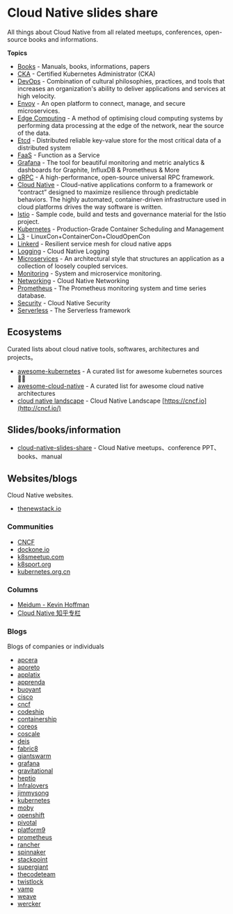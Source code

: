 # Cloud Native slides share

All things about Cloud Native from all related meetups, conferences, open-source books and informations.

**Topics**

- [Books](books) - Manuals, books, informations, papers
- [CKA](cka) -  Certified   Kubernetes   Administrator   (CKA)
- [DevOps](devops) -  Combination of cultural philosophies, practices, and tools that increases an organization's ability to deliver applications and services at high velocity.
- [Envoy](envoy) - An open platform to connect, manage, and secure microservices.
- [Edge Computing](edge-computing) -  A method of optimising cloud computing systems by performing data processing at the edge of the network, near the source of the data.
- [Etcd](etcd) - Distributed reliable key-value store for the most critical data of a distributed system
- [FaaS](faas) - Function as a Service
- [Grafana](grafana) - The tool for beautiful monitoring and metric analytics & dashboards for Graphite, InfluxDB & Prometheus & More
- [gRPC](grpc) -  A high-performance, open-source universal RPC framework. 
- [Cloud Native](cloud-native) -  Cloud-native applications conform to a framework or “contract” designed to maximize resilience through predictable behaviors. The highly automated, container-driven infrastructure used in cloud platforms drives the way software is written.
- [Istio](istio) - Sample code, build and tests and governance material for the Istio project.
- [Kubernetes](kubernetes) - Production-Grade Container Scheduling and Management
- [L3](l3) - LinuxCon+ContainerCon+CloudOpenCon
- [Linkerd](linkerd) - Resilient service mesh for cloud native apps
- [Logging](logging) - Cloud Native Logging
- [Microservices](microservices) -  An architectural style that structures an application as a collection of loosely coupled services.
- [Monitoring](monitoring) -  System and microservice monitoring.
- [Networking](networking) - Cloud Native Networking
- [Prometheus](prometheus) - The Prometheus monitoring system and time series database.
- [Security](security) - Cloud Native Security
- [Serverless](serverless) - The Serverless  framework


## Ecosystems

Curated lists about cloud native tools, softwares, architectures and projects。

- [awesome-kubernetes](http://github.com/ramitsurana/awesome-kubernetes) - A curated list for awesome kubernetes sources 🚢🎉 
- [awesome-cloud-native](http://github.com/rootsongjc/awesome-cloud-native/) - A curated list for awesome cloud native architectures
- [cloud native landscape](http://github.com/cncf/landscape) - Cloud Native Landscape [https://cncf.io](http://cncf.io/)

## Slides/books/information

- [cloud-native-slides-share](http://github.com/rootsongjc/cloud-native-slides-share) - Cloud Native meetups、conference PPT、books、manual

## Websites/blogs

Cloud Native websites.

- [thenewstack.io](http://thenewstack.io/)

### Communities

- [CNCF](http://cncf.io)
- [dockone.io](http://www.dockone.io/)
- [k8smeetup.com](http://www.k8smeetup.com/)
- [k8sport.org](http://k8sport.org/)
- [kubernetes.org.cn](http://www.kubernetes.org.cn/)



### Columns

- [Meidum - Kevin Hoffman](http://medium.com/@KevinHoffman)
- [Cloud Native 知乎专栏](http://zhuanlan.zhihu.com/cloud-native)

### Blogs

Blogs of companies or individuals

- [apcera](http://www.apcera.com/blog)
- [aporeto](http://www.aporeto.com/blog/)
- [applatix](http://applatix.com/blog/)
- [apprenda](http://apprenda.com/blog/)
- [buoyant](http://buoyant.io/blog/)
- [cisco](http://blogs.cisco.com/tag/kubernetes)
- [cncf](http://www.cncf.io/newsroom/blog/)
- [codeship](http://blog.codeship.com/)
- [containership](http://blog.containership.io/)
- [coreos](http://coreos.com/blog/)
- [coscale](http://www.coscale.com/blog)
- [deis](http://deis.com/blog/)
- [fabric8](http://blog.fabric8.io/)
- [giantswarm](http://blog.giantswarm.io/)
- [grafana](http://grafana.com/blog/)
- [gravitational](http://gravitational.com/blog/)
- [heptio](http://blog.heptio.com/)
- [Infralovers](http://www.infralovers.com/en/articles/)
- [jimmysong](http://jimmysong.io/)
- [kubernetes](http://blog.kubernetes.io/)
- [moby](http://blog.mobyproject.org/)
- [openshift](http://blog.openshift.com/tag/kubernetes/)
- [pivotal](http://content.pivotal.io/)
- [platform9](http://platform9.com/blog/)
- [prometheus](http://prometheus.io/blog/)
- [rancher](http://rancher.com/blog/)
- [spinnaker](http://blog.spinnaker.io/)
- [stackpoint](http://blog.stackpoint.io/)
- [supergiant](http://supergiant.io/blog)
- [thecodeteam](http://blog.thecodeteam.com/)
- [twistlock](http://www.twistlock.com/blog/)
- [vamp](http://medium.com/vamp-io)
- [weave](http://www.weave.works/blog/)
- [wercker](http://blog.wercker.com/)

